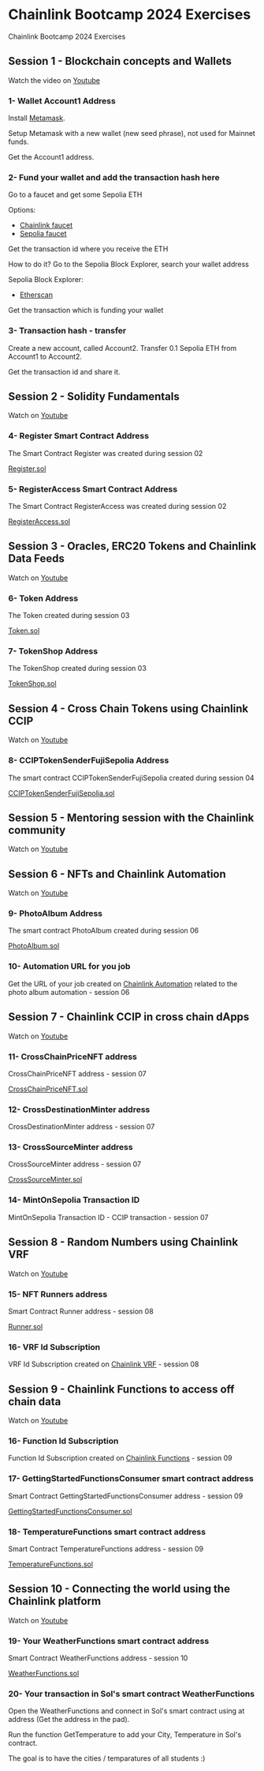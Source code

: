 <base target="_blank">

# Chainlink Bootcamp 2024 Exercises

Chainlink Bootcamp 2024 Exercises


## Session 1 - Blockchain concepts and Wallets

Watch the video on 
<a href="https://www.youtube.com/watch?v=G7V-G7RURDI" target="_blank">Youtube</a>

### 1- Wallet Account1 Address

Install [Metamask](https://metamask.io/).

Setup Metamask with a new wallet (new seed phrase), not used for Mainnet funds.

Get the Account1 address.

### 2- Fund your wallet and add the transaction hash here

Go to a faucet and get some Sepolia ETH

Options:
- [Chainlink faucet](https://faucets.chain.link/)
- [Sepolia faucet](https://sepolia-faucet.pk910.de/)

Get the transaction id where you receive the ETH

How to do it?
Go to the Sepolia Block Explorer, search your wallet address

Sepolia Block Explorer:
- [Etherscan](https://sepolia.etherscan.io/)

Get the transaction which is funding your wallet

### 3- Transaction hash - transfer

Create a new account, called Account2. 
Transfer 0.1 Sepolia ETH from Account1 to Account2.

Get the transaction id and share it.


## Session 2 - Solidity Fundamentals

Watch on [Youtube](https://www.youtube.com/watch?v=c5YwxmuWIcw)

### 4- Register Smart Contract Address

The Smart Contract Register was created during session 02

[Register.sol](Register.sol)

### 5- RegisterAccess Smart Contract Address

The Smart Contract RegisterAccess was created during session 02

[RegisterAccess.sol](RegisterAccess.sol)


## Session 3 - Oracles, ERC20 Tokens and Chainlink Data Feeds

Watch on [Youtube](https://www.youtube.com/watch?v=E1sBc1YFgus)

### 6- Token Address

The Token created during session 03

[Token.sol](Token.sol)

### 7- TokenShop Address

The TokenShop created during session 03

[TokenShop.sol](TokenShop.sol)


## Session 4 - Cross Chain Tokens using Chainlink CCIP

Watch on [Youtube](https://www.youtube.com/watch?v=5IFeP0gdcpM)

### 8- CCIPTokenSenderFujiSepolia Address

The  smart contract CCIPTokenSenderFujiSepolia created during session 04

[CCIPTokenSenderFujiSepolia.sol](CCIPTokenSenderFujiSepolia.sol)


## Session 5 - Mentoring session with the Chainlink community

Watch on [Youtube](https://www.youtube.com/watch?v=xSfTQ66qUm0)

## Session 6 - NFTs and Chainlink Automation

Watch on [Youtube](https://www.youtube.com/watch?v=WjBmwy5NDgU)

### 9- PhotoAlbum  Address

The  smart contract PhotoAlbum created during session 06

[PhotoAlbum.sol](PhotoAlbum.sol)

### 10- Automation URL for you job

Get the URL of your job created on [Chainlink Automation](https://automation.chain.link/) related to the photo album automation -  session 06


## Session 7 - Chainlink CCIP in cross chain dApps

Watch on [Youtube](https://www.youtube.com/watch?v=XjzJtD2ySQ0)

### 11- CrossChainPriceNFT address

CrossChainPriceNFT address -  session 07

[CrossChainPriceNFT.sol](CrossChainPriceNFT.sol)

### 12- CrossDestinationMinter address

CrossDestinationMinter address -  session 07

### 13- CrossSourceMinter address

CrossSourceMinter address -  session 07

[CrossSourceMinter.sol](CrossSourceMinter.sol)

### 14- MintOnSepolia Transaction ID

MintOnSepolia Transaction ID - CCIP transaction -  session 07


## Session 8 - Random Numbers using Chainlink VRF

Watch on [Youtube](https://www.youtube.com/watch?v=-tBZsxsE8K0)

### 15- NFT Runners address

Smart Contract Runner address -  session 08

[Runner.sol](Runner.sol)

### 16- VRF Id Subscription

VRF Id Subscription created on [Chainlink VRF](https://vrf.chain.link/) - session 08


## Session 9 - Chainlink Functions to access off chain data

Watch on [Youtube](https://www.youtube.com/watch?v=jK6NMxz3wvc)

### 16- Function Id Subscription
Function Id Subscription created on [Chainlink Functions](https://functions.chain.link/)  - session 09

### 17- GettingStartedFunctionsConsumer smart contract address

Smart Contract GettingStartedFunctionsConsumer address -  session 09

[GettingStartedFunctionsConsumer.sol](GettingStartedFunctionsConsumer.sol)

### 18- TemperatureFunctions smart contract address

Smart Contract TemperatureFunctions address -  session 09

[TemperatureFunctions.sol](TemperatureFunctions.sol)


## Session 10 - Connecting the world using the Chainlink platform

Watch on [Youtube](https://www.youtube.com/watch?v=7i6gAp5Sx84)

### 19- Your WeatherFunctions smart contract address

Smart Contract WeatherFunctions address -  session 10

[WeatherFunctions.sol](WeatherFunctions.sol)

### 20- Your transaction in Sol's smart contract WeatherFunctions 

Open the WeatherFunctions and connect in Sol's smart contract using at address (Get the address in the pad). 

Run the function GetTemperature to add your City, Temperature in Sol's contract. 

The goal is to have the cities / temparatures of all students :)
